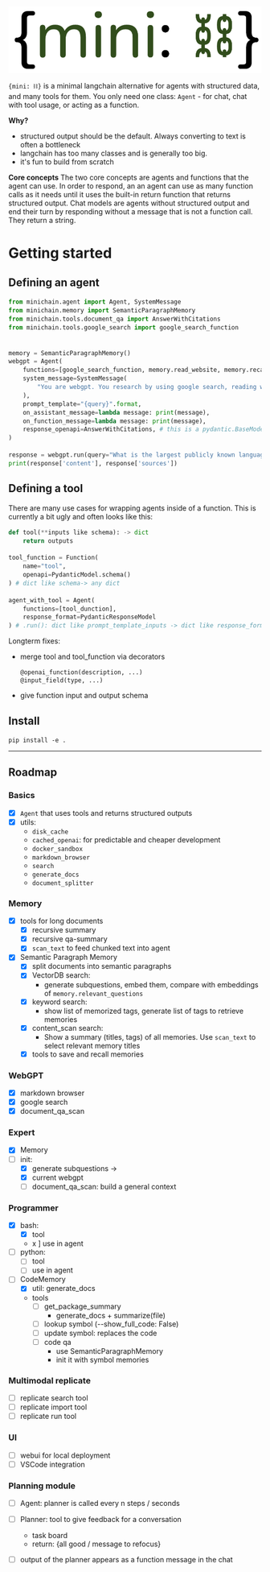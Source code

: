 
![`{mini: ⛓}`](logo.png)
<!-- # `{mini: ⛓}` -->

`{mini: ⛓}` is a minimal langchain alternative for agents with structured data, and many tools for them. You only need one class: `Agent` - for chat, chat with tool usage, or acting as a function.

**Why?**
- structured output should be the default. Always converting to text is often a bottleneck
- langchain has too many classes and is generally too big.
- it's fun to build from scratch

**Core concepts**
The two core concepts are agents and functions that the agent can use. In order to respond, an an agent can use as many function calls as it needs until it uses the built-in return function that returns structured output.
Chat models are agents without structured output and end their turn by responding without a message that is not a function call. They return a string.

# Getting started

## Defining an agent
```python
from minichain.agent import Agent, SystemMessage
from minichain.memory import SemanticParagraphMemory
from minichain.tools.document_qa import AnswerWithCitations
from minichain.tools.google_search import google_search_function


memory = SemanticParagraphMemory()
webgpt = Agent(
    functions=[google_search_function, memory.read_website, memory.recall],
    system_message=SystemMessage(
        "You are webgpt. You research by using google search, reading websites, and recalling memories of websites you read. Once you gathered enough information, you end the conversation by answering the question. You cite sources in the answer text as [1], [2] etc."
    ),
    prompt_template="{query}".format,
    on_assistant_message=lambda message: print(message),
    on_function_message=lambda message: print(message),
    response_openapi=AnswerWithCitations, # this is a pydantic.BaseModel
)

response = webgpt.run(query="What is the largest publicly known language model in terms of parameters?")
print(response['content'], response['sources'])
```
## Defining a tool

There are many use cases for wrapping agents inside of a function. This is currently a bit ugly and often looks like this:
```python
def tool(**inputs like schema): -> dict
    return outputs

tool_function = Function(
    name="tool",
    openapi=PydanticModel.schema()
) # dict like schema-> any dict

agent_with_tool = Agent(
    functions=[tool_dunction],
    response_format=PydanticResponseModel
) # .run(): dict like prompt_template_inputs -> dict like response_format
```

Longterm fixes:
- merge tool and tool_function via decorators
    ```
    @openai_function(description, ...)
    @input_field(type, ...)
    ```
- give function input and output schema


## Install
```
pip install -e .
```


---
## Roadmap
### Basics
- [x] `Agent` that uses tools and returns structured outputs 
- [x] utils:
    - `disk_cache`
    - `cached_openai`: for predictable and cheaper development
    - `docker_sandbox`
    - `markdown_browser`
    - `search`
    - `generate_docs`
    - `document_splitter`
### Memory
- [x] tools for long documents
    - [x] recursive summary
    - [x] recursive qa-summary
    - [x] `scan_text` to feed chunked text into agent
- [x] Semantic Paragraph Memory
    - [x] split documents into semantic paragraphs
    - [x] VectorDB search:
        - generate subquestions, embed them, compare with embeddings of `memory.relevant_questions`
    - [x] keyword search:
        - show list of memorized tags, generate list of tags to retrieve memories
    - [x] content_scan search:
        - Show a summary (titles, tags) of all memories. Use `scan_text` to select relevant memory titles
    - [x] tools to save and recall memories

### WebGPT
- [x] markdown browser
- [x] google search
- [x] document_qa_scan

### Expert
- [x] Memory
- [ ] init:
    - [x] generate subquestions -> 
    - [x] current webgpt
    - [ ] document_qa_scan: build a general context

### Programmer
- [x] bash:
    - [x] tool
    - x ] use in agent
- [ ] python:
    - [ ] tool
    - [ ] use in agent
- [ ] CodeMemory
    - [x] util: generate_docs
    - tools
        - [ ] get_package_summary
            - generate_docs + summarize(file)
        - [ ] lookup symbol (--show_full_code: False)
        - [ ] update symbol: replaces the code
        - [ ] code qa
            - use SemanticParagraphMemory
            - init it with symbol memories

### Multimodal replicate
- [ ] replicate search tool
- [ ] replicate import tool
- [ ] replicate run tool

### UI
- [ ] webui for local deployment
- [ ] VSCode integration

### Planning module
- [ ] Agent: planner is called every n steps / seconds
- [ ] Planner: tool to give feedback for a conversation
    - task board
    - return: {all good / message to refocus}
- [ ] output of the planner appears as a function message in the chat


